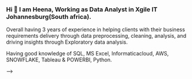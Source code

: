### Hi 👋 I am Heena, Working as Data Analyst in Xgile IT Johannesburg(South africa).
Overall having 3 years of experience in helping clients with their business requirements delivery through data preprocessing, cleaning, analysis, and driving insights through Exploratory data analysis.

Having good knowledge of SQL, MS Excel, Informaticacloud, AWS, SNOWFLAKE, Tableau & POWERBI, Python.


-->
